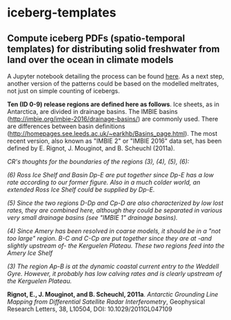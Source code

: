 # iceberg-templates
## Compute iceberg PDFs (spatio-temporal templates) for distributing solid freshwater from land over the ocean in climate models

A Jupyter notebook detailing the process can be found [here](https://github.com/trackow/iceberg-templates/blob/master/compute_iceberg_PDFs_sectorsLONLAT.ipynb). As a next step, another version of the patterns could be based on the modelled meltrates, not just on simple counting of icebergs.


**Ten (ID 0-9) release regions are defined here as follows**. Ice sheets, as in Antarctica, are divided in drainage basins. The IMBIE basins (http://imbie.org/imbie-2016/drainage-basins/) are commonly used. There are differences between basin definitions (http://homepages.see.leeds.ac.uk/~earkhb/Basins_page.html). The most recent version, also known as "IMBIE 2" or "IMBIE 2016" data set, has been defined by E. Rignot, J. Mouginot, and B. Scheuchl (2011a).


*CR's thoughts for the boundaries of the regions (3), (4), (5), (6):*

*(6) Ross Ice Shelf and Basin Dp-E are put together since Dp-E has a low rate according to our former figure. Also in a much colder world, an extended Ross Ice Shelf could be supplied by Dp-E.*

*(5) Since the two regions D-Dp and Cp-D are also characterized by low lost rates, they are combined here, although they could be separated in various very small drainage basins (see "IMBIE 1" drainage basins).*

*(4) Since Amery has been resolved in coarse models, it should be in a "not too large" region.  B-C and C-Cp are put together since they are at -and slightly upstream of- the Kerguelen Plateau. These two regions feed into the Amery Ice Shelf*

*(3) The region Ap-B is at the dynamic coastal current entry to the Weddell Gyre. However, it probably has low calving rates and is clearly upstream of the Kerguelen Plateau.*


**Rignot, E., J. Mouginot, and B. Scheuchl, 2011a**. *Antarctic Grounding Line Mapping from Differential Satellite Radar Interferometry*, Geophysical Research Letters, 38, L10504, DOI: 10.1029/2011GL047109
